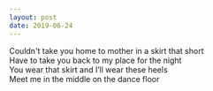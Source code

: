 ```yaml
---
layout: post
date: 2019-06-24
---
```


Couldn't take you home to mother in a skirt that short  
Have to take you back to my place for the night  
You wear that skirt and I’ll wear these heels  
Meet me in the middle on the dance floor 
